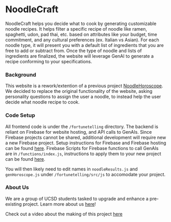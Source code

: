 # NoodleCraft
NoodleCraft helps you decide what to cook by generating customizable noodle recipes. It helps filter a specific recipe of noodle like ramen, spaghetti, udon, pad thai, etc. based on attributes like your budget, time commitment, and any cultural preferences (ex. Italian vs Asian). For each noodle type, it will present you with a default list of ingredients that you are free to add or subtract from. Once the type of noodle and lists of ingredients are finalized, the website will leverage GenAI to generate a recipe conforming to your specifications. 

### Background
This website is a rework/extention of a previous project [NoodleHoroscope](https://github.com/cse110-sp23-group15/cse110-sp23-group15). We decided to replace the original functionality of the website, asking personality questions to assign the user a noodle, to instead help the user decide what noodle recipe to cook. 

### Code Setup
All frontend code is under the `/fortunetelling` directory. The backend is reliant on Firebase for website hosting, and API calls to GenAIs. Since Firebase projects cannot be shared, additional development will require new a new Firebase project. Setup instructions for Firebase and Firebase hosting can be found [here](https://firebase.google.com/docs/hosting/quickstart). Firebase Scripts for Firebase functions to call GenAIs are in `/functions/index.js`, instructions to apply them to your new project can be found [here](https://firebase.google.com/docs/functions).

You will then likely need to edit names in `noodleResults.js` and `genHoroscope.js` under `/fortunetelling/src/js` to accomodate your project.

### About Us
We are a group of UCSD students tasked to upgrade and enhance a pre-existing project. Learn more about us [here](https://noodlecraft.web.app/src/pages/about.html)!

Check out a video about the making of this project [here](https://youtu.be/9eJtKIJAeLo)
